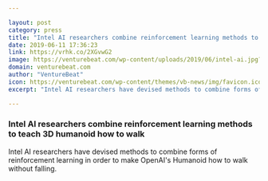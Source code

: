 ```yaml
---

layout: post
category: press
title: "Intel AI researchers combine reinforcement learning methods to teach 3D humanoid how to walk"
date: 2019-06-11 17:36:23
link: https://vrhk.co/2XGvwG2
image: https://venturebeat.com/wp-content/uploads/2019/06/intel-ai.jpg?w=1200&strip=all
domain: venturebeat.com
author: "VentureBeat"
icon: https://venturebeat.com/wp-content/themes/vb-news/img/favicon.ico
excerpt: "Intel AI researchers have devised methods to combine forms of reinforcement learning in order to make OpenAI's Humanoid how to walk without falling."

---
```


### Intel AI researchers combine reinforcement learning methods to teach 3D humanoid how to walk

Intel AI researchers have devised methods to combine forms of reinforcement learning in order to make OpenAI's Humanoid how to walk without falling.